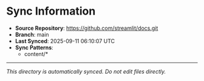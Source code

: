 # Sync Information

- **Source Repository**: https://github.com/streamlit/docs.git
- **Branch**: main
- **Last Synced**: 2025-09-11 06:10:07 UTC
- **Sync Patterns**:
  - content/*

---
*This directory is automatically synced. Do not edit files directly.*

